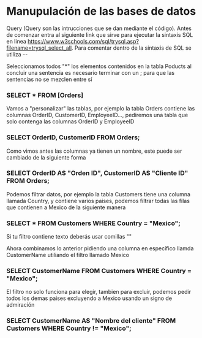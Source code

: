 
# Manupulación de las bases de datos
Query (Query son las intrucciones que se dan mediante el código). Antes de comenzar entra al siguiente link que sirve para ejecutar la sintaxis SQL en linea https://www.w3schools.com/sql/trysql.asp?filename=trysql_select_all. Para comentar dentro de la sintaxis de SQL se utiliza --

Seleccionamos todos "*" los elementos contenidos en la tabla Poducts al concluir una sentencia es necesario terminar con un ; para que las sentencias no se mezclen entre sí
### SELECT * FROM [Orders]


Vamos a "personalizar" las tablas, por ejemplo la tabla Orders contiene las columnas OrderID, CustomerID, EmployeeID..., pediremos una tabla  que solo contenga las columnas OrderID y EmployeeID
### SELECT  OrderID, CustomerID FROM Orders;

Como vimos antes las columnas ya tienen un nombre, este puede ser cambiado de la siguiente forma

### SELECT  OrderID AS "Orden ID", CustomerID AS "Cliente ID" FROM Orders;

Podemos filtrar datos, por ejemplo la tabla Customers tiene una columna llamada Country, y contiene varios paises, podemos filtrar todas las filas que contienen a Mexico de la siguiente manera

### SELECT  * FROM Customers WHERE Country = "Mexico";

Si tu filtro contiene texto deberás usar comillas ""

Ahora combinamos lo anterior pidiendo una columna en específico llamda CustomerName utiliando el filtro llamado Mexico

### SELECT  CustomerName FROM Customers WHERE Country = "Mexico";

El filtro no solo funciona para elegir, tambien para excluir, podemos pedir todos los demas paises excluyendo a Mexico usando un signo de admiración

### SELECT  CustomerName AS "Nombre del cliente" FROM Customers WHERE Country != "Mexico";

